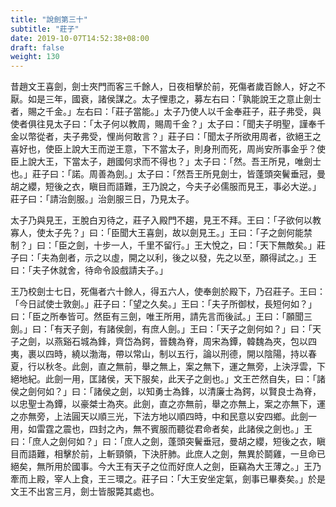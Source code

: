 ```yaml
---
title: "說劍第三十"
subtitle: "莊子"
date: 2019-10-07T14:52:38+08:00
draft: false
weight: 130
---
```




昔趙文王喜劍，劍士夾門而客三千餘人，日夜相擊於前，死傷者歲百餘人，好之不厭。如是三年，國衰，諸侯謀之。太子悝患之，募左右曰：「<span class="text-secondary">孰能說王之意止劍士者，賜之千金。</span>」左右曰：「<span class="text-secondary">莊子當能。</span>」太子乃使人以千金奉莊子，莊子弗受，與使者俱往見太子曰：「<span class="text-secondary">太子何以教周，賜周千金？</span>」太子曰：「<span class="text-secondary">聞夫子明聖，謹奉千金以幣從者，夫子弗受，悝尚何敢言？</span>」莊子曰：「<span class="text-secondary">聞太子所欲用周者，欲絕王之喜好也，使臣上說大王而逆王意，下不當太子，則身刑而死，周尚安所事金乎？使臣上說大王，下當太子，趙國何求而不得也？</span>」太子曰：「<span class="text-secondary">然。吾王所見，唯劍士也。</span>」莊子曰：「<span class="text-secondary">諾。周善為劍。</span>」太子曰：「<span class="text-secondary">然吾王所見劍士，皆蓬頭突鬢垂冠，曼胡之纓，短後之衣，瞋目而語難，王乃說之，今夫子必儒服而見王，事必大逆。</span>」莊子曰：「<span class="text-secondary">請治劍服。</span>」治劍服三日，乃見太子。

太子乃與見王，王脫白刃待之，莊子入殿門不趨，見王不拜。王曰：「<span class="text-secondary">子欲何以教寡人，使太子先？</span>」曰：「<span class="text-secondary">臣聞大王喜劍，故以劍見王。</span>」王曰：「<span class="text-secondary">子之劍何能禁制？</span>」曰：「<span class="text-secondary">臣之劍，十步一人，千里不留行。</span>」王大悅之，曰：「<span class="text-secondary">天下無敵矣。</span>」莊子曰：「<span class="text-secondary">夫為劍者，示之以虛，開之以利，後之以發，先之以至，願得試之。</span>」王曰：「<span class="text-secondary">夫子休就舍，待命令設戲請夫子。</span>」

王乃校劍士七日，死傷者六十餘人，得五六人，使奉劍於殿下，乃召莊子。王曰：「<span class="text-secondary">今日試使士敦劍。</span>」莊子曰：「<span class="text-secondary">望之久矣。</span>」王曰：「<span class="text-secondary">夫子所御杖，長短何如？</span>」曰：「<span class="text-secondary">臣之所奉皆可。然臣有三劍，唯王所用，請先言而後試。</span>」王曰：「<span class="text-secondary">願聞三劍。</span>」曰：「<span class="text-secondary">有天子劍，有諸侯劍，有庶人劍。</span>」王曰：「<span class="text-secondary">天子之劍何如？</span>」曰：「<span class="text-secondary">天子之劍，以燕谿石城為鋒，齊岱為鍔，晉魏為脊，周宋為鐔，韓魏為夾，包以四夷，裹以四時，繞以渤海，帶以常山，制以五行，論以刑德，開以陰陽，持以春夏，行以秋冬。此劍，直之無前，舉之無上，案之無下，運之無旁，上決浮雲，下絕地紀。此劍一用，匡諸侯，天下服矣，此天子之劍也。</span>」文王芒然自失，曰：「<span class="text-secondary">諸侯之劍何如？</span>」曰：「<span class="text-secondary">諸侯之劍，以知勇士為鋒，以清廉士為鍔，以賢良士為脊，以忠聖士為鐔，以豪桀士為夾。此劍，直之亦無前，舉之亦無上，案之亦無下，運之亦無旁，上法圓天以順三光，下法方地以順四時，中和民意以安四鄉。此劍一用，如雷霆之震也，四封之內，無不賓服而聽從君命者矣，此諸侯之劍也。</span>」王曰：「<span class="text-secondary">庶人之劍何如？</span>」曰：「<span class="text-secondary">庶人之劍，蓬頭突鬢垂冠，曼胡之纓，短後之衣，瞋目而語難，相擊於前，上斬頸領，下決肝肺。此庶人之劍，無異於鬬雞，一旦命已絕矣，無所用於國事。今大王有天子之位而好庶人之劍，臣竊為大王薄之。</span>」王乃牽而上殿，宰人上食，王三環之。莊子曰：「<span class="text-secondary">大王安坐定氣，劍事已畢奏矣。</span>」於是文王不出宮三月，劍士皆服斃其處也。